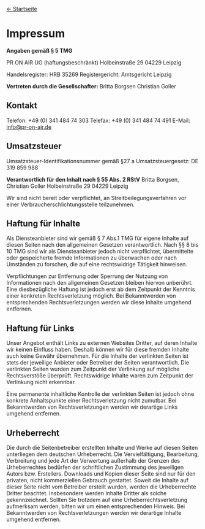 ---
---

[← Startseite](/)

# Impressum

**Angaben gem&auml;&szlig; &sect; 5 TMG**
 
PR ON AIR UG (haftungsbeschr&auml;nkt)
Holbeinstra&szlig;e 29
04229 Leipzig
 
Handelsregister: HRB 35269
Registergericht: Amtsgericht Leipzig
 
**Vertreten durch die Gesellschafter:**
Britta Borgsen
Christian Goller
 
## Kontakt
 
Telefon: +49 (0) 341 484 74 303
Telefax: +49 (0) 341 484 74 491
E-Mail: info@pr-on-air.de
 
## Umsatzsteuer

Umsatzsteuer-Identifikationsnummer gem&auml;&szlig; &sect;27 a Umsatzsteuergesetz:
DE 319 859 988
 
**Verantwortlich f&uuml;r den Inhalt nach &sect; 55 Abs. 2 RStV**
Britta Borgsen, Christian Goller
Holbeinstra&szlig;e 29
04229 Leipzig
 
Wir sind nicht bereit oder verpflichtet, an Streitbeilegungsverfahren vor einer Verbraucherschlichtungsstelle teilzunehmen.
 
## Haftung f&uuml;r Inhalte
 
Als Diensteanbieter sind wir gem&auml;&szlig; &sect; 7 Abs.1 TMG f&uuml;r eigene Inhalte auf diesen Seiten nach den allgemeinen Gesetzen verantwortlich. Nach
&sect;&sect; 8 bis 10 TMG sind wir als Diensteanbieter jedoch nicht verpflichtet, &uuml;bermittelte oder gespeicherte fremde Informationen zu &uuml;berwachen
oder nach Umst&auml;nden zu forschen, die auf eine rechtswidrige T&auml;tigkeit hinweisen.
 
Verpflichtungen zur Entfernung oder Sperrung der Nutzung von Informationen nach den allgemeinen Gesetzen bleiben hiervon unber&uuml;hrt. Eine
diesbez&uuml;gliche Haftung ist jedoch erst ab dem Zeitpunkt der Kenntnis einer konkreten Rechtsverletzung m&ouml;glich. Bei Bekanntwerden von entsprechenden
Rechtsverletzungen werden wir diese Inhalte umgehend entfernen.
 
## Haftung f&uuml;r Links
 
Unser Angebot enth&auml;lt Links zu externen Websites Dritter, auf deren Inhalte wir keinen Einfluss haben. Deshalb k&ouml;nnen wir f&uuml;r diese fremden
Inhalte auch keine Gew&auml;hr &uuml;bernehmen. F&uuml;r die Inhalte der verlinkten Seiten ist stets der jeweilige Anbieter oder Betreiber der Seiten
verantwortlich. Die verlinkten Seiten wurden zum Zeitpunkt der Verlinkung auf m&ouml;gliche Rechtsverst&ouml;&szlig;e &uuml;berpr&uuml;ft. Rechtswidrige Inhalte
waren zum Zeitpunkt der Verlinkung nicht erkennbar.
 
Eine permanente inhaltliche Kontrolle der verlinkten Seiten ist jedoch ohne konkrete Anhaltspunkte einer Rechtsverletzung nicht zumutbar. Bei Bekanntwerden von
Rechtsverletzungen werden wir derartige Links umgehend entfernen.

## Urheberrecht
 
Die durch die Seitenbetreiber erstellten Inhalte und Werke auf diesen Seiten unterliegen dem deutschen Urheberrecht. Die Vervielf&auml;ltigung, Bearbeitung,
Verbreitung und jede Art der Verwertung au&szlig;erhalb der Grenzen des Urheberrechtes bed&uuml;rfen der schriftlichen Zustimmung des jeweiligen Autors bzw.
Erstellers. Downloads und Kopien dieser Seite sind nur f&uuml;r den privaten, nicht kommerziellen Gebrauch gestattet. Soweit die Inhalte auf dieser Seite nicht
vom Betreiber erstellt wurden, werden die Urheberrechte Dritter beachtet. Insbesondere werden Inhalte Dritter als solche gekennzeichnet. Sollten Sie trotzdem
auf eine Urheberrechtsverletzung aufmerksam werden, bitten wir um einen entsprechenden Hinweis. Bei Bekanntwerden von Rechtsverletzungen werden wir derartige
Inhalte umgehend entfernen.
